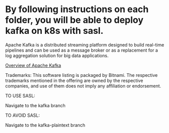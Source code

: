 <!--- Using Helm to install Kafka on K8s with Producer/Consumer Instructions-->

# By following instructions on each folder, you will be able to deploy kafka on k8s with sasl.

Apache Kafka is a distributed streaming platform designed to build real-time pipelines and can be used as a message broker or as a replacement for a log aggregation solution for big data applications.

[Overview of Apache Kafka](http://kafka.apache.org/)

Trademarks: This software listing is packaged by Bitnami. The respective trademarks mentioned in the offering are owned by the respective companies, and use of them does not imply any affiliation or endorsement.


TO USE SASL:

Navigate to the kafka branch

TO AVOID SASL:

Navigate to the kafka-plaintext branch
